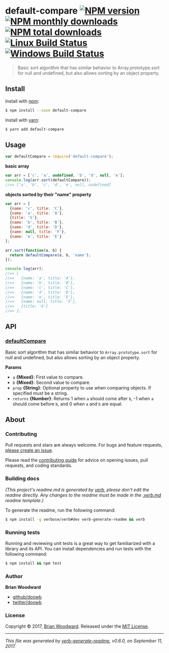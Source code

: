 # default-compare [![NPM version](https://img.shields.io/npm/v/default-compare.svg?style=flat)](https://www.npmjs.com/package/default-compare) [![NPM monthly downloads](https://img.shields.io/npm/dm/default-compare.svg?style=flat)](https://npmjs.org/package/default-compare)  [![NPM total downloads](https://img.shields.io/npm/dt/default-compare.svg?style=flat)](https://npmjs.org/package/default-compare) [![Linux Build Status](https://img.shields.io/travis/doowb/default-compare.svg?style=flat&label=Travis)](https://travis-ci.org/doowb/default-compare) [![Windows Build Status](https://img.shields.io/appveyor/ci/doowb/default-compare.svg?style=flat&label=AppVeyor)](https://ci.appveyor.com/project/doowb/default-compare)

> Basic sort algorithm that has similar behavior to Array.prototype.sort for null and undefined, but also allows sorting by an object property.

## Install

Install with [npm](https://www.npmjs.com/):

```sh
$ npm install --save default-compare
```

Install with [yarn](https://yarnpkg.com):

```sh
$ yarn add default-compare
```

## Usage

```js
var defaultCompare = require('default-compare');
```

**basic array**

```js
var arr = ['c', 'a', undefined, 'b', 'd', null, 'e'];
console.log(arr.sort(defaultCompare));
//=> ['a', 'b', 'c', 'd', 'e', null, undefined]
```

**objects sorted by their "name" property**

```js
var arr = [
  {name: 'c', title: 'C'},
  {name: 'a', title: 'A'},
  {title: 'G'},
  {name: 'b', title: 'B'},
  {name: 'd', title: 'D'},
  {name: null, title: 'F'},
  {name: 'e', title: 'E'}
];

arr.sort(function(a, b) {
  return defaultCompare(a, b, 'name');
});

console.log(arr);
//=> [
//=>   {name: 'a', title: 'A'},
//=>   {name: 'b', title: 'B'},
//=>   {name: 'c', title: 'C'},
//=>   {name: 'd', title: 'D'},
//=>   {name: 'e', title: 'E'},
//=>   {name: null, title: 'F'},
//=>   {title: 'G'}
//=> ];
```

## API

### [defaultCompare](index.js#L16)

Basic sort algorithm that has similar behavior to `Array.prototype.sort`
for null and undefined, but also allows sorting by an object property.

**Params**

* `a` **{Mixed}**: First value to compare.
* `b` **{Mixed}**: Second value to compare.
* `prop` **{String}**: Optional property to use when comparing objects. If specified must be a string.
* `returns` **{Number}**: Returns 1 when `a` should come after `b`, -1 when `a` should come before `b`, and 0 when `a` and `b` are equal.

## About

### Contributing

Pull requests and stars are always welcome. For bugs and feature requests, [please create an issue](../../issues/new).

Please read the [contributing guide](.github/contributing.md) for advice on opening issues, pull requests, and coding standards.

### Building docs

_(This project's readme.md is generated by [verb](https://github.com/verbose/verb-generate-readme), please don't edit the readme directly. Any changes to the readme must be made in the [.verb.md](.verb.md) readme template.)_

To generate the readme, run the following command:

```sh
$ npm install -g verbose/verb#dev verb-generate-readme && verb
```

### Running tests

Running and reviewing unit tests is a great way to get familiarized with a library and its API. You can install dependencies and run tests with the following command:

```sh
$ npm install && npm test
```

### Author

**Brian Woodward**

* [github/doowb](https://github.com/doowb)
* [twitter/doowb](https://twitter.com/doowb)

### License

Copyright © 2017, [Brian Woodward](https://doowb.com).
Released under the [MIT License](LICENSE).

***

_This file was generated by [verb-generate-readme](https://github.com/verbose/verb-generate-readme), v0.6.0, on September 11, 2017._
